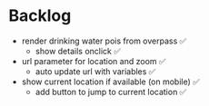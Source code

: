 # Backlog

* render drinking water pois from overpass ✅
    * show details onclick ✅
* url parameter for location and zoom ✅
    * auto update url with variables ✅
* show current location if available (on mobile) ✅
    * add button to jump to current location ✅
